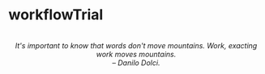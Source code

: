# workflowTrial
<!-- QUOTE:START -->
<p align="center"><br><i>It's important to know that words don't move mountains. Work, exacting work moves mountains.</i><br><i>– Danilo Dolci.</i><br></p>
<!-- QUOTE:END -->

